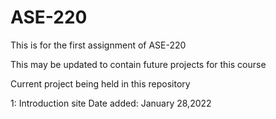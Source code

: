 # ASE-220
This is for the first assignment of ASE-220

This may be updated to contain future projects for this course

Current project being held in this repository

1: Introduction site
  Date added: January 28,2022
